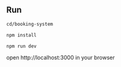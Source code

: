 ## Run
```bash
cd/booking-system

npm install

npm run dev
```

open http://localhost:3000 in your browser
